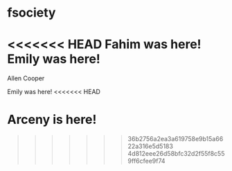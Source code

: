 # fsociety
<<<<<<< HEAD
Fahim was here!
Emily was here!
=======
Allen Cooper

Emily was here!
<<<<<<< HEAD

Arceny is here!
=======
>>>>>>> 36b2756a2ea3a619758e9b15a6622a316e5d5183
>>>>>>> 4d812eee26d58bfc32d2f55f8c559ff6cfee9f74
